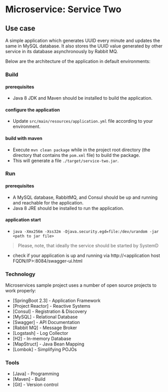 

# Microservice: Service Two

## Use case

A simple application which generates UUID every minute and updates the same in MySQL database. It also stores the UUID value generated by other service in its database asynchronously by Rabbit MQ.

Below are the architecture of the application in default environments:

### Build

#### prerequisites
- Java 8 JDK and Maven should be installed to build the application.

#### configure the application
- Update `src/main/resources/application.yml` file according to your environment.

#### build with maven
- Execute `mvn clean package` while in the project root directory (the directory that contains the `pom.xml` file) to build the package. 
- This will generate a file `./target/service-two.jar`.

### Run

#### prerequisites

- A MySQL database, RabbitMQ, and Consul should be up and running and reachable for the application.
- Java 8 JRE should be installed to run the application.

#### application start
- `java -Xmx256m -Xss32m -Djava.security.egd=file:/dev/urandom -jar <path to jar file>`

> Please, note, that ideally the service should be started by SystemD

- check if your application is up and running via http://<application host FQDN/IP>:8084/swagger-ui.html

### Technology

Microservices sample project uses a number of open source projects to work properly:

* [SpringBoot 2.3] - Application Framework
* [Project Reactor] - Reactive Systems
* [Consul] - Registration & Discovery
* [MySQL] - Relational Database
* [Swagger] - API Documentation
* [Rabbit MQ] - Message Broker
* [Logstash] - Log Collector
* [H2] - In-memory Database
* [MapStruct] - Java Bean Mapping
* [Lombok] - Simplifying POJOs

### Tools

* [Java] - Programming
* [Maven] - Build
* [Git] - Version control
